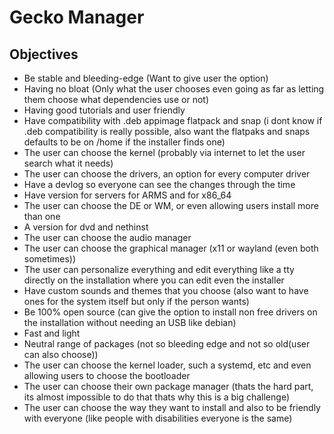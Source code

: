 # Gecko Manager

## Objectives

- Be stable and bleeding-edge (Want to give user the option)
- Having no bloat (Only what the user chooses even going as far as letting them choose what dependencies use or not)
- Having good tutorials and user friendly
- Have compatibility with .deb appimage flatpack and snap (i dont know if .deb compatibility is really possible, also want the flatpaks and snaps defaults to be on /home if the installer finds one)
- The user can choose the kernel (probably via internet to let the user search what it needs)
- The user can choose the drivers, an option for every computer driver
- Have a devlog so everyone can see the changes through the time
- Have version for servers for ARMS and for x86_64
- The user can choose the DE or WM, or even allowing users install more than one
- A version for dvd and nethinst
- The user can choose the audio manager
- The user can choose the graphical manager (x11 or wayland (even both sometimes))
- The user can personalize everything and edit everything like a tty directly on the installation where you can edit even the installer 
- Have custom sounds and themes that you choose (also want to have ones for the system itself but only if the person wants)
- Be 100% open source (can give the option to install non free drivers on the installation without needing an USB like debian)
- Fast and light
- Neutral range of packages (not so bleeding edge and not so old(user can also choose))
- The user can choose the kernel loader, such a systemd, etc and even allowing users to choose the bootloader
- The user can choose their own package manager (thats the hard part, its almost impossible to do that thats why this is a big challenge)
- The user can choose the way they want to install and also to be friendly with everyone (like people with disabilities everyone is the same)

